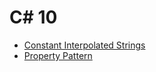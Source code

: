 # C# 10

 - [Constant Interpolated Strings](/csharp/10/ConstantInterpolatedStrings) 
 - [Property Pattern](/csharp/10/PropertyPattern)



